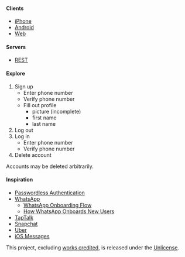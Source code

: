 #### Clients

* [iPhone][1]
* [Android][2]
* [Web][3]

#### Servers

* [REST][4]

#### Explore

1. Sign up
    * Enter phone number
    * Verify phone number
    * Fill out profile
        * picture (incomplete)
        * first name
        * last name
2. Log out
3. Log in
    * Enter phone number
    * Verify phone number
4. Delete account

Accounts may be deleted arbitrarily.

#### Inspiration

* [Passwordless Authentication][5]
* [WhatsApp][6]
    * [WhatsApp Onboarding Flow][7]
    * [How WhatsApp Onboards New Users][8]
* [TapTalk][9]
* [Snapchat][10]
* [Uber][11]
* [iOS Messages][12]

This project, excluding [works credited][13], is released under the [Unlicense][14].


  [1]: https://github.com/acani/Chats-iPhone
  [2]: https://github.com/acani/Chats/issues/49
  [3]: https://github.com/acani/Chats/issues/50
  [4]: https://github.com/acani/Chats-Server-REST
  [5]: http://passwordless.org/
  [6]: https://www.whatsapp.com
  [7]: http://sandimac.com/post/72007846754/whatsapp-onboarding-flow
  [8]: https://www.useronboard.com/how-whatsapp-onboards-new-users/
  [9]: https://www.taptalk.me
  [10]: https://www.snapchat.com
  [11]: https://www.uber.com
  [12]: https://www.apple.com/ios/whats-new/messages/
  [13]: https://github.com/acani/Chats-iPhone/blob/master/CREDITS.md
  [14]: http://unlicense.org
